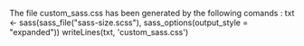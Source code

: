 The file custom_sass.css has been generated by the following comands :
  txt <- sass(sass_file("sass-size.scss"), sass_options(output_style = "expanded"))
writeLines(txt, 'custom_sass.css')